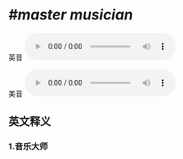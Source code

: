 # ***\#master musician*** 
英音
<audio src="./media/master musician1.aac" controls="controls"></audio>

美音
<audio src="./media/master musician2.aac" controls="controls"></audio>



  

英文释义
---
### 1.**音乐大师**  


